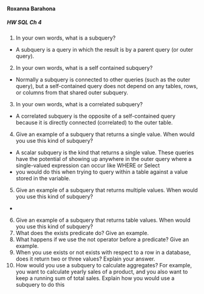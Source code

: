 #### Roxanna Barahona
##### HW SQL Ch 4



1. In your own words, what is a subquery?
- A subquery is a query in which the result is by a parent query (or outer query).

2. In your own words, what is a self contained subquery?
- Normally a subquery is connected to other queries (such as the outer query), but a self-contained query does not depend on any tables, rows, or columns from that shared outer subquery.

3. In your own words, what is a correlated subquery?
- A correlated subquery is the opposite of a self-contained query because it is directly connected (correlated) to the outer table.

4. Give an example of a subquery that returns a single value. When would you use this kind of subquery?
- A scalar subquery is the kind that returns a single value. These queries have the potential of showing up anywhere in the outer query where a single-valued expression can occur like WHERE or Select
- you would do this when trying to query within a table against a value stored in the variable.

5. Give an example of a subquery that returns multiple values. When would you use this kind of subquery?
-
6. Give an example of a subquery that returns table values. When would you use this kind of subquery?
7. What does the exists predicate do? Give an example.
8. What happens if we use the not operator before a predicate? Give an example.
9. When you use exists or not exists with respect to a row in a database, does it return two or three
values? Explain your answer.
10. How would you use a subquery to calculate aggregates? For example, you want to calculate yearly
sales of a product, and you also want to keep a running sum of total sales. Explain how you would use
a subquery to do this
